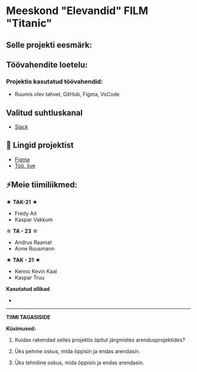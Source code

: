 # Meeskond "Elevandid" FILM "Titanic"

## Selle projekti eesmärk:

## Töövahendite loetelu:
### Projektis kasutatud töövahendid:
- Ruumis olev tahvel, GitHub, Figma, VsCode

## Valitud suhtluskanal
- [Slack](https://slack.com/)

 ## 📓 Lingid projektist
- [Figma](https://www.figma.com/file/fWorQB1VOL1sMQNosSKPAN/Untitled?)
- [Töö, live](https://d0435abd.prygi-sort-1.pages.dev/)

## ⚡Meie tiimiliikmed:
★ **TAK-21** ★
- Fredy Ait
- Kaspar Vakkum

☆ **TA - 23** ☆
- Andrus Raamat
- Anne Ruusmann

★ **TAK - 21** ★
- Kenno Kevin Kaal
- Kaspar Truu


**Kasutatud allikad**

-

-----------
**TIIMI TAGASISIDE**

**Küsimused:**
1. Kuidas rakendad selles projektis õpitut järgmistes arendusprojektides?


2. Üks pehme oskus, mida õppisin ja endas arendasin.


3. Üks tehniline oskus, mida õppisin ja endas arendasin.
